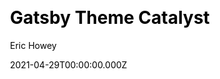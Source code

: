 ---
title: Gatsby Theme Catalyst
github: https://github.com/ehowey/gatsby-theme-catalyst
demo: https://www.gatsbycatalyst.com/
license: MIT
author: Eric Howey
author_link: ''
author_twitter: erchwy
author_github: ''
date: 2021-04-29T00:00:00.000Z
ssg:
  - Gatsby
cms: null
css: null
archetype:
  - Boilerplate
services: null
hosting:
  - Netlify
  - Vercel
description: >-
  An opinionated set of integrated themes and starters as a boilerplate to
  accelerate development with GatsbyJS.
stale: false
draft: false
---